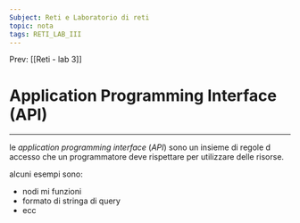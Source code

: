 ```yaml
---
Subject: Reti e Laboratorio di reti
topic: nota
tags: RETI_LAB_III
---
```


Prev: [[Reti - lab 3]]

# Application Programming Interface (API)
---
le _application programming interface_  (_API_) sono  un insieme di regole d accesso che un programmatore deve rispettare per utilizzare delle risorse.

alcuni esempi sono:
- nodi mi funzioni 
- formato di stringa di query 
- ecc

